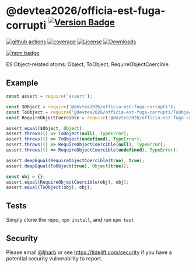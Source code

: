 # @devtea2026/officia-est-fuga-corrupti <sup>[![Version Badge][npm-version-svg]][package-url]</sup>

[![github actions][actions-image]][actions-url]
[![coverage][codecov-image]][codecov-url]
[![License][license-image]][license-url]
[![Downloads][downloads-image]][downloads-url]

[![npm badge][npm-badge-png]][package-url]

ES Object-related atoms: Object, ToObject, RequireObjectCoercible.

## Example

```js
const assert = require('assert');

const $Object = require('@devtea2026/officia-est-fuga-corrupti');
const ToObject = require('@devtea2026/officia-est-fuga-corrupti/ToObject');
const RequireObjectCoercible = require('@devtea2026/officia-est-fuga-corrupti/RequireObjectCoercible');

assert.equal($Object, Object);
assert.throws(() => ToObject(null), TypeError);
assert.throws(() => ToObject(undefined), TypeError);
assert.throws(() => RequireObjectCoercible(null), TypeError);
assert.throws(() => RequireObjectCoercible(undefined), TypeError);

assert.deepEqual(RequireObjectCoercible(true), true);
assert.deepEqual(ToObject(true), Object(true));

const obj = {};
assert.equal(RequireObjectCoercible(obj), obj);
assert.equal(ToObject(obj), obj);
```

## Tests
Simply clone the repo, `npm install`, and run `npm test`

## Security

Please email [@ljharb](https://github.com/ljharb) or see https://tidelift.com/security if you have a potential security vulnerability to report.

[package-url]: https://npmjs.org/package/@devtea2026/officia-est-fuga-corrupti
[npm-version-svg]: https://versionbadg.es/ljharb/@devtea2026/officia-est-fuga-corrupti.svg
[deps-svg]: https://david-dm.org/ljharb/@devtea2026/officia-est-fuga-corrupti.svg
[deps-url]: https://david-dm.org/ljharb/@devtea2026/officia-est-fuga-corrupti
[dev-deps-svg]: https://david-dm.org/ljharb/@devtea2026/officia-est-fuga-corrupti/dev-status.svg
[dev-deps-url]: https://david-dm.org/ljharb/@devtea2026/officia-est-fuga-corrupti#info=devDependencies
[npm-badge-png]: https://nodei.co/npm/@devtea2026/officia-est-fuga-corrupti.png?downloads=true&stars=true
[license-image]: https://img.shields.io/npm/l/@devtea2026/officia-est-fuga-corrupti.svg
[license-url]: LICENSE
[downloads-image]: https://img.shields.io/npm/dm/es-object.svg
[downloads-url]: https://npm-stat.com/charts.html?package=@devtea2026/officia-est-fuga-corrupti
[codecov-image]: https://codecov.io/gh/ljharb/@devtea2026/officia-est-fuga-corrupti/branch/main/graphs/badge.svg
[codecov-url]: https://app.codecov.io/gh/ljharb/@devtea2026/officia-est-fuga-corrupti/
[actions-image]: https://img.shields.io/endpoint?url=https://github-actions-badge-u3jn4tfpocch.runkit.sh/ljharb/@devtea2026/officia-est-fuga-corrupti
[actions-url]: https://github.com/devtea2026/officia-est-fuga-corrupti/actions
